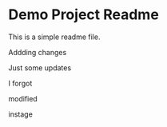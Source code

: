 # Demo Project Readme 

This is a simple readme file. 

Addding changes 

Just some updates 

I forgot 

modified

instage 
